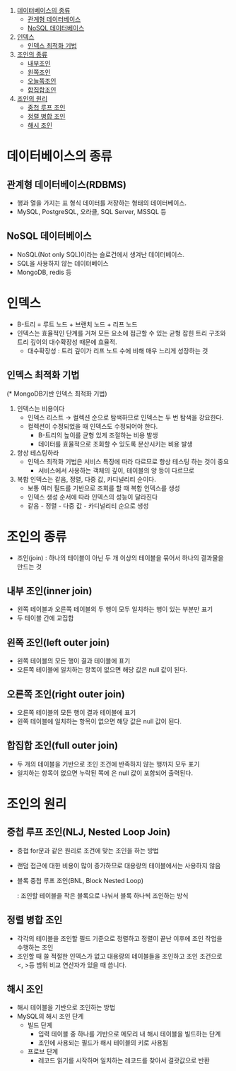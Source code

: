 
1. [데이터베이스의 종류](#데이터베이스의-종류)
    - [관계형 데이터베이스](#관계형-데이터베이스rdbms)
    - [NoSQL 데이터베이스](#nosql-데이터베이스)
2. [인덱스](#인덱스)
    - [인덱스 최적화 기법](#인덱스-최적화-기법)
3. [조인의 종류](#조인의-종류)
    - [내부조인](#내부-조인inner-join)
    - [왼쪽조인](#왼쪽-조인left-outer-join)
    - [오늘쪽조인](#오른쪽-조인right-outer-join)
    - [합집합조인](#합집합-조인full-outer-join)
4. [조인의 원리](#조인의-원리)
    - [중첩 루프 조인](#중첩-루프-조인nlj-nested-loop-join)
    - [정렬 병합 조인](#정렬-병합-조인)
    - [해시 조인](#해시-조인)


# 데이터베이스의 종류

## 관계형 데이터베이스(RDBMS)

- 행과 열을 가지는 표 형식 데이터를 저장하는 형태의 데이터베이스.
- MySQL, PostgreSQL, 오라클, SQL Server, MSSQL 등

## NoSQL 데이터베이스

- NoSQL(Not only SQL)이라는 슬로건에서 생겨난 데이터베이스.
- SQL을 사용하지 않는 데이터베이스
- MongoDB, redis 등

# 인덱스

- B-트리 = 루트 노드 + 브랜치 노드 + 리프 노드
- 인덱스는 효율적인 단계를 거쳐 모든 요소에 접근할 수 있는 균형 잡힌 트리 구조와 트리 깊이의 대수확장성 때문에 효율적.
    - 대수확장성 : 트리 깊이가 리프 노드 수에 비해 매우 느리게 성장하는 것

## 인덱스 최적화 기법

(* MongoDB기반  인덱스 최적화 기법)

1. 인덱스는 비용이다
    - 인덱스 리스트 → 컬렉션 순으로 탐색하므로 인덱스는 두 번 탐색을 강요한다.
    - 컬렉션이 수정되었을 때 인덱스도 수정되어야 한다.
        - B-트리의 높이를 균형 있게 조절하는 비용 발생
        - 데이터를 효율적으로 조회할 수 있도록 분산시키는 비용 발생
2. 항상 테스팅하라
    - 인덱스 최적화 기법은 서비스 특징에 따라 다르므로 항상 테스팅 하는 것이 중요
        - 서비스에서 사용하는 객체의 깊이, 테이블의 양 등이 다르므로
3. 복합 인덱스는 같음, 정렬, 다중 값, 카디널리티 순이다.
    - 보통 여러 필드를 기반으로 조회를 할 때 복합 인덱스를 생성
    - 인덱스 생성 순서에 따라 인덱스의 성능이 달라진다
    - 같음 - 정렬 - 다중 값 - 카디널리티 순으로 생성

# 조인의 종류

- 조인(join) : 하나의 테이블이 아닌 두 개 이상의 테이블을 묶어서 하나의 결과물을 만드는 것

## 내부 조인(inner join)

- 왼쪽 테이블과 오른쪽 테이블의 두 행이 모두 일치하는 행이 있는 부분만 표기
- 두 테이블 간에 교집합

## 왼쪽 조인(left outer join)

- 왼쪽 테이블의 모든 행이 결과 테이블에 표기
- 오른쪽 테이블에 일치하는 항목이 없으면 해당 값은 null 값이 된다.

## 오른쪽 조인(right outer join)

- 오른쪽 테이블의 모든 행이 결과 테이블에 표기
- 왼쪽 테이블에 일치하는 항목이 없으면 해당 값은 null 값이 된다.

## 합집합 조인(full outer join)

- 두 개의 테이블을 기반으로 조인 조건에 반족하지 않는 행까지 모두 표기
- 일치하는 항목이 없으면 누락된 쪽에 은 null 값이 포함되어 출력된다.

# 조인의 원리

## 중첩 루프 조인(NLJ, Nested Loop Join)

- 중첩 for문과 같은 원리로 조건에 맞는 조인을 하는 방법
- 랜덤 접근에 대한 비용이 많이 증가하므로 대용량의 테이블에서는 사용하지 않음
- 블록 중첩 루프 조인(BNL, Block Nested Loop)
    
    : 조인할 테이블을 작은 블록으로 나눠서 블록 하나씩 조인하는 방식
    

## 정렬 병합 조인

- 각각의 테이블을 조인할 필드 기준으로 정렬하고 정렬이 끝난 이후에 조인 작업을 수행하는 조인
- 조인할 때 쓸 적절한 인덱스가 없고 대용량의 테이블들을 조인하고 조인 조건으로 <, >등 범위 비교 연산자가 있을 때 씁니다.

## 해시 조인

- 해시 테이블을 기반으로 조인하는 방법
- MySQL의 해시 조인 단계
    - 빌드 단계
        - 입력 테이블 중 하나를 기반으로 메모리 내 해시 테이블을 빌드하는 단계
        - 조인에 사용되는 필드가 해시 테이블의 키로 사용됨
    - 프로브 단계
        - 레코드 읽기를 시작하며 일치하는 레코드를 찾아서 결괏값으로 반환